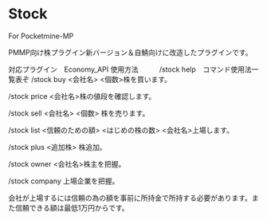 # Stock
For Pocketmine-MP

PMMP向け株プラグイン新バージョン＆自鯖向けに改造したプラグインです。

対応プラグイン　Economy_API
使用方法　　　/stock help　コマンド使用法一覧表ぞ
 /stock buy <会社名> <個数>株を買います。

 /stock price <会社名>株の値段を確認します。

 /stock sell <会社名> <個数> 株を売ります。

 /stock list <信頼のための額> <はじめの株の数> <会社名>上場します。

 /stock plus <追加株> 株追加。

 /stock owner <会社名>株主を把握。

/stock company 上場企業を把握。


会社が上場するには信頼の為の額を事前に所持金で所持する必要があります。また信頼できる額は最低1万円からです。
